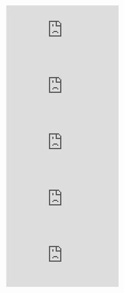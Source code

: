 ![](https://example.com/../../../evil.com/traverse.js)
![](https://example.com/..%2F..%2F..%2Fevil.com/encoded.js)
![](https://example.com/./././evil.com/dots.js)
![](https://example.com//evil.com/doubleslash.js)
![](https://example.com\evil.com/backslash.js)